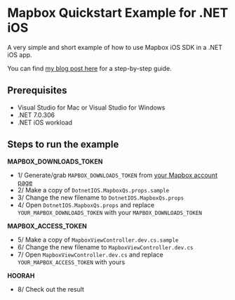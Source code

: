 # Mapbox Quickstart Example for .NET iOS

A very simple and short example of how to use Mapbox iOS SDK in a .NET iOS app.

You can find [my blog post here](https://tuyen-vuduc.tech/how-to-use-mapbox-in-your-net-ios-app) for a step-by-step guide.

## Prerequisites
- Visual Studio for Mac or Visual Studio for Windows
- .NET 7.0.306
- .NET iOS workload

## Steps to run the example

**MAPBOX_DOWNLOADS_TOKEN**

- 1/ Generate/grab `MAPBOX_DOWNLOADS_TOKEN` from [your Mapbox account page](https://account.mapbox.com/)
- 2/ Make a copy of `DotnetIOS.MapboxQs.props.sample`
- 3/ Change the new filename to `DotnetIOS.MapboxQs.props`
- 4/ Open `DotnetIOS.MapboxQs.props` and replace `YOUR_MAPBOX_DOWNLOADS_TOKEN` with your `MAPBOX_DOWNLOADS_TOKEN`

**MAPBOX_ACCESS_TOKEN**
- 5/ Make a copy of `MapboxViewController.dev.cs.sample`
- 6/ Change the new filename to `MapboxViewController.dev.cs`
- 7/ Open `MapboxViewController.dev.cs` and replace `YOUR_MAPBOX_ACCESS_TOKEN` with yours

**HOORAH**
- 8/ Check out the result